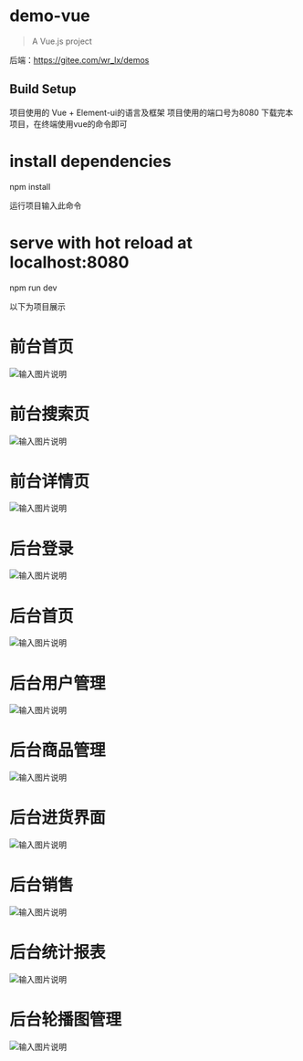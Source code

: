 # demo-vue

> A Vue.js project

后端：https://gitee.com/wr_lx/demos

## Build Setup

项目使用的 Vue + Element-ui的语言及框架
项目使用的端口号为8080
下载完本项目，在终端使用vue的命令即可
# install dependencies
npm install

运行项目输入此命令
# serve with hot reload at localhost:8080
npm run dev

以下为项目展示
# 前台首页
![输入图片说明](QQ%E5%9B%BE%E7%89%8720211204201336.jpg)
# 前台搜索页
![输入图片说明](static/upload/reception.png)
# 前台详情页
![输入图片说明](static/upload/reception1.png)
# 后台登录
![输入图片说明](static/upload/backstage.png)
# 后台首页
![输入图片说明](static/upload/backstage1.png)
# 后台用户管理
![输入图片说明](static/upload/backstage2.png)
# 后台商品管理
![输入图片说明](static/upload/backstage3.png)
# 后台进货界面
![输入图片说明](static/upload/backstage4.png)
# 后台销售
![输入图片说明](static/upload/backstage5.png)
# 后台统计报表
![输入图片说明](static/upload/backstage6.png)
# 后台轮播图管理
![输入图片说明](static/upload/backstage7.png)
